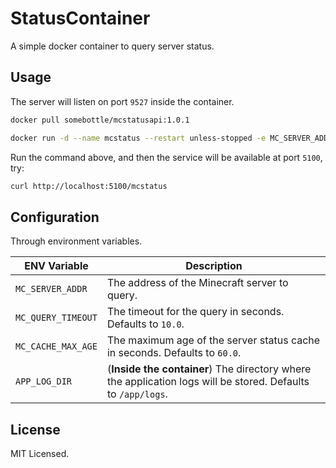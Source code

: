 # StatusContainer

A simple docker container to query server status.  

## Usage

The server will listen on port `9527` inside the container.

```bash
docker pull somebottle/mcstatusapi:1.0.1

docker run -d --name mcstatus --restart unless-stopped -e MC_SERVER_ADDR=mc.hypixel.net -p 5100:9527 somebottle/mcstatusapi:1.0.1
```  

Run the command above, and then the service will be available at port `5100`, try:   

```bash
curl http://localhost:5100/mcstatus
```

## Configuration

Through environment variables.  

| ENV Variable | Description |
| --- | --- |
| `MC_SERVER_ADDR` | The address of the Minecraft server to query. |
| `MC_QUERY_TIMEOUT` | The timeout for the query in seconds. Defaults to `10.0`. |
| `MC_CACHE_MAX_AGE` | The maximum age of the server status cache in seconds. Defaults to `60.0`. |
| `APP_LOG_DIR` | (**Inside the container**) The directory where the application logs will be stored. Defaults to `/app/logs`. |

## License

MIT Licensed.  